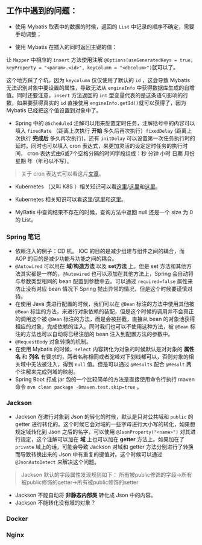 ## 工作中遇到的问题：

* 使用 Mybatis 取表中的数据的时候，返回的 `List` 中记录的顺序不确定，需要手动调整；

* 使用 Mybatis 在插入的同时返回主键的值：

让 `Mapper` 中相应的 `insert` 方法使用注解 `@Options(useGeneratedKeys = true, keyProperty = "<param>.<id>", keyColumn = "<dbcolum>")`就可以了。

这个地方踩了个坑，因为 `keycolumn` 仅仅使用了默认的 `id` ，这会导致 Mybatis 无法识别对象中要设置的属性，导致无法从 `engineInfo` 中获得数据库生成的自增值。同时还要注意，`insert` 方法返回的 `int` 型变量代表的是这条语句影响的行数，如果要获得真实的 `id` 直接使用 `engineInfo.getId()`就可以获得了，因为 Mybatis 已经把这个值设置到对象中了。

* Spring 中的 `@Scheduled` 注解可以用来配置定时任务，注解括号中的内容可以填入 `fixedRate` （距离上次执行 **开始** 多久后再次执行）`fixedDelay` (距离上次执行 **完成后** 多久再次执行)，还有 `initDelay` 可以设置第一次任务执行时的延时。同时也可以填入 cron 表达式，来更加灵活的设定定时任务的执行时间， cron 表达式由6或7个空格分隔的时间字段组成：秒 分钟 小时 日期 月份 星期 年（年可以不写）。

> 关于 cron 表达式可以看这片[文章](https://blog.csdn.net/jack_bob/article/details/78786740)。

* Kubernetes （又叫 K8S ）相关知识可以看[这里](https://www.kubernetes.org.cn/97.html)/[这里](http://www.dockone.io/article/932)和[这里](https://www.kubernetes.org.cn/tags/cicd)。

* Kubernetes 相关知识可以看[这里](https://www.kubernetes.org.cn/97.html)/[这里](http://www.dockone.io/article/932)和[这里](https://www.kubernetes.org.cn/tags/cicd)。

* MyBatis 中查询结果不存在的时候，查询方法中返回 null 还是一个 size 为 0 的 List。

### Spring 笔记

* 依赖注入的例子：CD 机。 IOC 的目的是减少组建与组件之间的耦合，而 AOP 的目的是减少功能与功能之间的耦合。
* `@Autowired` 可以用在 **域**/**构造方法** 以及 **set方法** 上。但是 set 方法和其他方法其实都是一样的，`@Autowired` 也可以添加在其他方法上，Spring 会自动将与参数类型相同的 bean 配置到参数中去。可以通过 `required=false` 属性来防止没有对应 bean 情况下 Spring 抛出异常的情况，但是这个时候要谨慎对待。
* 在使用 Java 类进行配置的时候，我们可以在 `@Bean` 标注的方法中使用其他被 `@Bean` 标注的方法，来进行对象依赖的装配，但是这个时候的调用并不会真正的调用这个被 `@Bean` 标注的方法，而是会被拦截，直接从 bean 的对象池获得相应的对象，完成依赖的注入。同时我们也可以不使用这种方法，被 `@Bean` 标注的方法也可以自动将已经注册的 bean 注入到配置方法的参数中。
* `@RequestBody` 对象转换的机制。
* 在使用 Mybatis 的时候，`select` 内容转化为对象的时候默认是对对象的 **属性名** 和 **列名** 有要求的，两者名称相同或者驼峰对下划线都可以，否则对象的相关域中无法被注入，得到 `null` 值。但是可以通过 `@Results` 配合 `@Result` 两个注解来完成列域的映射。
* Spring Boot 打成 jar 包的一个比较简单的方法是直接使用命令行执行 maven 命令 `mvn clean package -Dmaven.test.skip=true` 。

### Jackson

* Jackson 在进行对象到 Json 的转化的时候，默认是只对公共域和 `public` 的 getter 进行转化的。这个时候它会对域的一些字母进行大小写的转化，如果想规定域转化到 Json 之后的名字，可以使用 `@JsonProperty("<name>")` 对其进行规定，这个注解可以加在 **域** 上也可以加在 **getter** 方法上。如果加在了 `private` 域上的话，可能会导致 Jackson 对域和 getter 方法分别进行了转换而导致转换出来的 Json 中有重复的键值对。这个时候可以通过 `@JsonAutoDetect` 来解决这个问题。

> Jackson 默认的字段属性发现规则如下：
所有被public修饰的字段->所有被public修饰的getter->所有被public修饰的setter

* Jackson 不能自动将 **非静态内部类** 转化成 Json 中的内容。
* Jackson 不能转化没有域的对象？

### Docker

### Nginx
